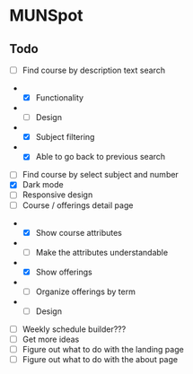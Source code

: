 # MUNSpot

## Todo
- [ ] Find course by description text search
- - [x] Functionality
- - [ ] Design
- - [x] Subject filtering
- - [x] Able to go back to previous search
- [ ] Find course by select subject and number
- [x] Dark mode
- [ ] Responsive design
- [ ] Course / offerings detail page
- - [x] Show course attributes
- - [ ] Make the attributes understandable
- - [x] Show offerings
- - [ ] Organize offerings by term
- - [ ] Design
- [ ] Weekly schedule builder???
- [ ] Get more ideas
- [ ] Figure out what to do with the landing page
- [ ] Figure out what to do with the about page